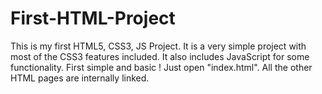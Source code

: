 # First-HTML-Project
This is my first HTML5, CSS3, JS Project. It is a very simple project with most of the CSS3 features included. It also includes JavaScript for some functionality. First simple and basic !
Just open "index.html". All the other HTML pages are internally linked.
